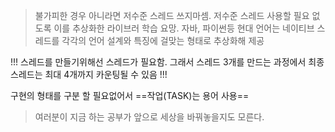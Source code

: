 > 불가피한 경우 아니라면 저수준 스레드 쓰지마셈. 저수준 스레드 사용할 필요 없도록 이를 추상화한 라이브러 학습 요망. 자바, 파이썬등 현대 언어는 네이티브 스레드를 각각의 언어 설계와 특징에 걸맞는 형태로 추상화해 제공
> 

!!! 스레드를 만들기위해선 스레드가 필요함. 그래서 스레드 3개를 만드는 과정에서 최종 스레드는 최대 4개까지 카운팅될 수 있음 !!!

구현의 형태를 구분 할 필요없어서 ==작업(TASK)는 용어 사용==

> 여러분이 지금 하는 공부가 앞으로 세상을 바꿔놓을지도 모른다.